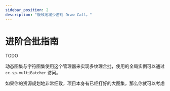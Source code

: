 ```yaml
---
sidebar_position: 2
description: "极致地减少游戏 Draw Call。"
---
```


# 进阶合批指南

TODO

动态图集与字符图集使用这个管理器来实现多纹理合批，使用的全局实例可以通过 `cc.sp.multiBatcher` 访问。

如果你的资源规划地非常细致，项目本身有已经打好的大图集，那么你就可以考虑
